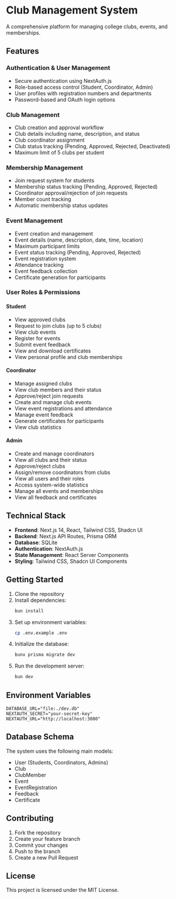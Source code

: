 # Club Management System

A comprehensive platform for managing college clubs, events, and memberships.

## Features

### Authentication & User Management
- Secure authentication using NextAuth.js
- Role-based access control (Student, Coordinator, Admin)
- User profiles with registration numbers and departments
- Password-based and OAuth login options

### Club Management
- Club creation and approval workflow
- Club details including name, description, and status
- Club coordinator assignment
- Club status tracking (Pending, Approved, Rejected, Deactivated)
- Maximum limit of 5 clubs per student

### Membership Management
- Join request system for students
- Membership status tracking (Pending, Approved, Rejected)
- Coordinator approval/rejection of join requests
- Member count tracking
- Automatic membership status updates

### Event Management
- Event creation and management
- Event details (name, description, date, time, location)
- Maximum participant limits
- Event status tracking (Pending, Approved, Rejected)
- Event registration system
- Attendance tracking
- Event feedback collection
- Certificate generation for participants

### User Roles & Permissions

#### Student
- View approved clubs
- Request to join clubs (up to 5 clubs)
- View club events
- Register for events
- Submit event feedback
- View and download certificates
- View personal profile and club memberships

#### Coordinator
- Manage assigned clubs
- View club members and their status
- Approve/reject join requests
- Create and manage club events
- View event registrations and attendance
- Manage event feedback
- Generate certificates for participants
- View club statistics

#### Admin
- Create and manage coordinators
- View all clubs and their status
- Approve/reject clubs
- Assign/remove coordinators from clubs
- View all users and their roles
- Access system-wide statistics
- Manage all events and memberships
- View all feedback and certificates

## Technical Stack

- **Frontend**: Next.js 14, React, Tailwind CSS, Shadcn UI
- **Backend**: Next.js API Routes, Prisma ORM
- **Database**: SQLite
- **Authentication**: NextAuth.js
- **State Management**: React Server Components
- **Styling**: Tailwind CSS, Shadcn UI Components

## Getting Started

1. Clone the repository
2. Install dependencies:
   ```bash
   bun install
   ```
3. Set up environment variables:
   ```bash
   cp .env.example .env
   ```
4. Initialize the database:
   ```bash
   bunx prisma migrate dev
   ```
5. Run the development server:
   ```bash
   bun dev
   ```

## Environment Variables

```env
DATABASE_URL="file:./dev.db"
NEXTAUTH_SECRET="your-secret-key"
NEXTAUTH_URL="http://localhost:3000"
```

## Database Schema

The system uses the following main models:
- User (Students, Coordinators, Admins)
- Club
- ClubMember
- Event
- EventRegistration
- Feedback
- Certificate

## Contributing

1. Fork the repository
2. Create your feature branch
3. Commit your changes
4. Push to the branch
5. Create a new Pull Request

## License

This project is licensed under the MIT License.
